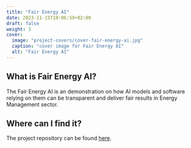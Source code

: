 ```yaml
---
title: "Fair Energy AI"
date: 2023-11-15T10:06:59+02:00
draft: false
weight: 3
cover:
  image: "project-covers/cover-fair-energy-ai.jpg"
  caption: "cover image for Fair Energy AI"
  alt: "Fair Energy AI"
---
```


## What is Fair Energy AI?

The Fair Energy AI is an demonstration on how AI models and software relying on them can be transparent and deliver fair results in Energy Management sector.

## Where can I find it?

The project repository can be found [here](https://github.com/kamyabnazari/fair-energy-ai).
